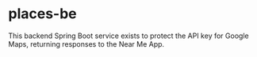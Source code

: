 # places-be
This backend Spring Boot service exists to protect the API key for Google Maps, returning responses to the Near Me App.
